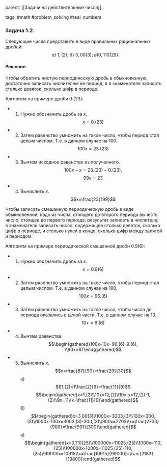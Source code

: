parent: [[Задачи на действительные числа]]

tags: #math #problem_solving #real_numbers 

### Задача 1.2.

Следующие числа представить в виде правильных рациональных дробей: $$а)\ 1,(2);\ б)\ 3,00(3);\ в)0,110(25).$$
#### Решение.

Чтобы обратить чистую периодическую дробь в обыкновенную, достаточно записать числителем ее период, а в знаменателе записать столько девяток, сколько цифр в периоде.

Алгоритм на примере дроби $0.(23)$:

- 1) Нужно обозначить дробь за $x$. $$x = 0.(23)$$
- 2) Затем равенство умножить на такое число, чтобы период стал целым числом. Т.е. в данном случае на 100. $$100x = 23.(23)$$
- 3) Вычтем исходное равенство из полученного. $$100x-x=23.(23)-0.(23),$$ $$99x=23$$
- 4) Вычислить $x$. $$x=\frac{23}{99}$$

Чтобы записать смешанную периодическую дробь в виде обыкновенной, надо из числа, стоящего до второго периода вычесть число, стоящее до первого периода, результат записать в числителе; в знаменатель записать число, содержащее столько девяток, сколько цифр в периоде, и столько нулей в конце, сколько цифр между запятой и периодом.

Алгоритм на примере периодической смешанной дроби $0.9(6)$:

- 1) Нужно обозначить дробь за $x$. $$x = 0.9(6)$$
- 2) Затем равенство умножить на такое число, чтобы период стал целым числом. Т.е. в данном случае на $100$. $$100x = 96.(6)$$
- 3) Затем равенство умножить на такое число, чтобы числа до периода оказались в целой части. Т.е. в данном случае на $10$. $$10x = 9.(6)$$
- 4) Вычтем равенства: $$\begin{gathered}100x-10x=96.(6)-9.(6), \\90x=87\end{gathered}$$
- 5) Вычислить $x$. $$x=\frac{87}{90}=\frac{29}{30}$$
а) $$1,(2)=1\frac{2}{9}=\frac{11}{9}$$
$$\begin{gathered}x=1,(2)\\10x=12,(2)\\10x-x=12,(2)-1,(2)\\9x=11\\x=\frac{11}{9}\end{gathered}$$
б) $$\begin{gathered}x=3,00(3)\\1000x=3003,(3)\\100x=300,(3)\\1000x-100x=3003,(3)-300,(3)\\900x=2703\\x=\frac{2703}{900}=\frac{901}{300}\end{gathered}$$
в) $$\begin{gathered}x=0,110(25)\\100000x=11025,(25)\\1000x=110,(25)\\100000x-1000x=11025,(25)-110,(25)\\99000x=10915\\x=\frac{10915}{99000}=\frac{2183}{19800}\end{gathered}$$
